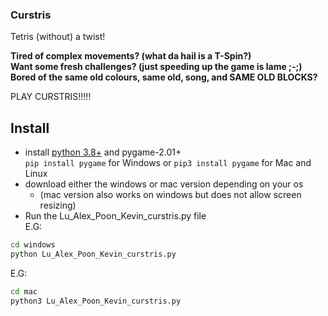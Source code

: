 ### Curstris

Tetris (without) a twist!

**Tired of complex movements? (what da hail is a T-Spin?)**  
**Want some fresh challenges? (just speeding up the game is lame ;-;)**  
**Bored of the same old colours, same old, song, and SAME OLD BLOCKS?**

PLAY CURSTRIS!!!!!

## Install
* install [python 3.8+](https://www.python.org/downloads/) and pygame-2.01+  
`pip install pygame`
for Windows
or 
`pip3 install pygame`
for Mac and Linux
* download either the windows or mac version depending on your os
  * (mac version also works on windows but does not allow screen resizing)  
* Run the Lu_Alex_Poon_Kevin_curstris.py file  
E.G:
```bash
cd windows  
python Lu_Alex_Poon_Kevin_curstris.py
```
E.G:
```bash
cd mac  
python3 Lu_Alex_Poon_Kevin_curstris.py
```
